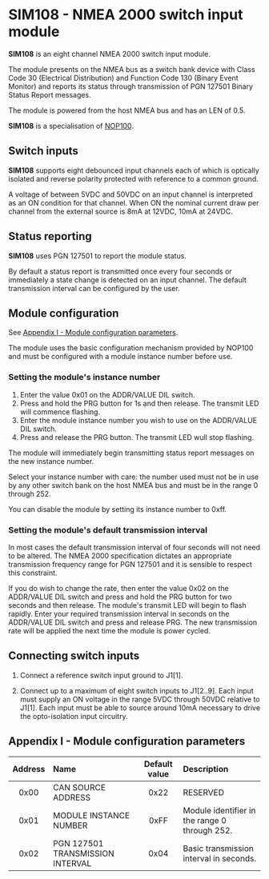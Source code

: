 # SIM108 - NMEA 2000 switch input module

**SIM108** is an eight channel NMEA 2000 switch input module.

The module presents on the NMEA bus as a switch bank device with
Class Code 30 (Electrical Distribution) and Function Code 130 (Binary
Event Monitor) and reports its status through transmission of
PGN 127501 Binary Status Report messages.

The module is powered from the host NMEA bus and has an LEN of 0.5.

**SIM108** is a specialisation of
[NOP100](https://github.com/preeve9534/NOP100).

## Switch inputs

**SIM108** supports eight debounced input channels each of which is
optically isolated and reverse polarity protected with reference to
a common ground.

A voltage of between 5VDC and 50VDC on an input channel is interpreted
as an ON condition for that channel.
When ON the nominal current draw per channel from the external source
is 8mA at 12VDC, 10mA at 24VDC.

## Status reporting

**SIM108** uses PGN 127501 to report the module status.

By default a status report is transmitted once every four seconds or
immediately a state change is detected on an input channel.
The default transmission interval can be configured by the user.

## Module configuration

See [Appendix I - Module configuration parameters](appendix-i---module-configuration-parameters).

The module uses the basic configuration mechanism provided by NOP100
and must be configured with a module instance number before use.

### Setting the module's instance number

1. Enter the value 0x01 on the ADDR/VALUE DIL switch.
2. Press and hold the PRG button for 1s and then release.
   The transmit LED will commence flashing.
3. Enter the module instance number you wish to use on the ADDR/VALUE
   DIL switch.
4. Press and release the PRG button.
   The transmit LED wull stop flashing.

The module will immediately begin transmitting status report messages
on the new instance number.

Select your instance number with care: the number used must not be in
use by any other switch bank on the host NMEA bus and must be in the
range 0 through 252.

You can disable the module by setting its instance number to 0xff.

### Setting the module's default transmission interval

In most cases the default transmission interval of four seconds will
not need to be altered.
The NMEA 2000 specification dictates an appropriate transmission
frequency range for PGN 127501 and it is sensible to respect this
constraint.

If you do wish to change the rate, then enter the value 0x02 on the
ADDR/VALUE DIL switch and press and hold the PRG button for two seconds
and then release.
The module's transmit LED will begin to flash rapidly.
Enter your required transmission interval in seconds on the ADDR/VALUE
DIL switch and press and release PRG.
The new transmission rate will be applied the next time the module is
power cycled.

## Connecting switch inputs

1. Connect a reference switch input ground to J1[1].

2. Connect up to a maximum of eight switch inputs to J1[2..9].
   Each input must supply an ON voltage in the range 5VDC through 50VDC
   relative to J1[1].
   Each input must be able to source around 10mA necessary to drive the
   opto-isolation input circuitry.

## Appendix I - Module configuration parameters

| Address | Name                             | Default value | Description                                   |
| :---:   | :---                             | :---:         | :---                                          |
| 0x00    | CAN SOURCE ADDRESS               | 0x22          | RESERVED                                      |
| 0x01    | MODULE INSTANCE NUMBER           | 0xFF          | Module identifier in the range 0 through 252. |
| 0x02    | PGN 127501 TRANSMISSION INTERVAL | 0x04          | Basic transmission interval in seconds.       |
